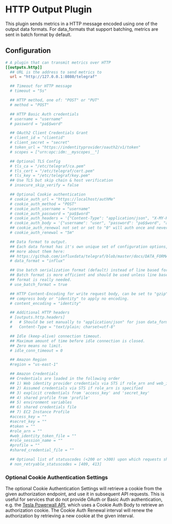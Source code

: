 # HTTP Output Plugin

This plugin sends metrics in a HTTP message encoded using one of the output
data formats. For data_formats that support batching, metrics are sent in
batch format by default.

## Configuration

```toml
# A plugin that can transmit metrics over HTTP
[[outputs.http]]
  ## URL is the address to send metrics to
  url = "http://127.0.0.1:8080/telegraf"

  ## Timeout for HTTP message
  # timeout = "5s"

  ## HTTP method, one of: "POST" or "PUT"
  # method = "POST"

  ## HTTP Basic Auth credentials
  # username = "username"
  # password = "pa$$word"

  ## OAuth2 Client Credentials Grant
  # client_id = "clientid"
  # client_secret = "secret"
  # token_url = "https://indentityprovider/oauth2/v1/token"
  # scopes = ["urn:opc:idm:__myscopes__"]

  ## Optional TLS Config
  # tls_ca = "/etc/telegraf/ca.pem"
  # tls_cert = "/etc/telegraf/cert.pem"
  # tls_key = "/etc/telegraf/key.pem"
  ## Use TLS but skip chain & host verification
  # insecure_skip_verify = false

  ## Optional Cookie authentication
  # cookie_auth_url = "https://localhost/authMe"
  # cookie_auth_method = "POST"
  # cookie_auth_username = "username"
  # cookie_auth_password = "pa$$word"
  # cookie_auth_headers = '{"Content-Type": "application/json", "X-MY-HEADER":"hello"}'
  # cookie_auth_body = '{"username": "user", "password": "pa$$word", "authenticate": "me"}'
  ## cookie_auth_renewal not set or set to "0" will auth once and never renew the cookie
  # cookie_auth_renewal = "5m"

  ## Data format to output.
  ## Each data format has it's own unique set of configuration options, read
  ## more about them here:
  ## https://github.com/influxdata/telegraf/blob/master/docs/DATA_FORMATS_OUTPUT.md
  # data_format = "influx"

  ## Use batch serialization format (default) instead of line based format.
  ## Batch format is more efficient and should be used unless line based
  ## format is really needed.
  # use_batch_format = true

  ## HTTP Content-Encoding for write request body, can be set to "gzip" to
  ## compress body or "identity" to apply no encoding.
  # content_encoding = "identity"

  ## Additional HTTP headers
  # [outputs.http.headers]
  #   # Should be set manually to "application/json" for json data_format
  #   Content-Type = "text/plain; charset=utf-8"

  ## Idle (keep-alive) connection timeout.
  ## Maximum amount of time before idle connection is closed.
  ## Zero means no limit.
  # idle_conn_timeout = 0

  ## Amazon Region
  #region = "us-east-1"

  ## Amazon Credentials
  ## Credentials are loaded in the following order
  ## 1) Web identity provider credentials via STS if role_arn and web_identity_token_file are specified
  ## 2) Assumed credentials via STS if role_arn is specified
  ## 3) explicit credentials from 'access_key' and 'secret_key'
  ## 4) shared profile from 'profile'
  ## 5) environment variables
  ## 6) shared credentials file
  ## 7) EC2 Instance Profile
  #access_key = ""
  #secret_key = ""
  #token = ""
  #role_arn = ""
  #web_identity_token_file = ""
  #role_session_name = ""
  #profile = ""
  #shared_credential_file = ""

  ## Optional list of statuscodes (<200 or >300) upon which requests should not be retried
  # non_retryable_statuscodes = [409, 413]
```

### Optional Cookie Authentication Settings

The optional Cookie Authentication Settings will retrieve a cookie from the given authorization endpoint, and use it in subsequent API requests.  This is useful for services that do not provide OAuth or Basic Auth authentication, e.g. the [Tesla Powerwall API](https://www.tesla.com/support/energy/powerwall/own/monitoring-from-home-network), which uses a Cookie Auth Body to retrieve an authorization cookie.  The Cookie Auth Renewal interval will renew the authorization by retrieving a new cookie at the given interval.
